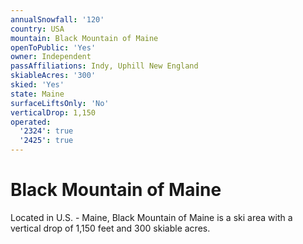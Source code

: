 ```yaml
---
annualSnowfall: '120'
country: USA
mountain: Black Mountain of Maine
openToPublic: 'Yes'
owner: Independent
passAffiliations: Indy, Uphill New England
skiableAcres: '300'
skied: 'Yes'
state: Maine
surfaceLiftsOnly: 'No'
verticalDrop: 1,150
operated:
  '2324': true
  '2425': true
---
```



# Black Mountain of Maine

Located in U.S. - Maine, Black Mountain of Maine is a ski area with a vertical drop of 1,150 feet and 300 skiable acres.
